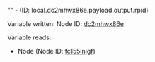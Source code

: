"" - (ID: local.dc2mhwx86e.payload.output.rpid)

Variable written:
Node ID: [dc2mhwx86e](../nodes/dc2mhwx86e.md)

Variable reads:
* Node (Node ID: [fc155lnlgf](../nodes/fc155lnlgf.md))
